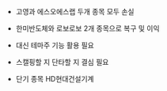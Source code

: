 + 고영과 에스오에스랩 두개 종목 모두 손실
+ 한미반도체와 로보로보 2개 종목으로 복구 및 이익


+ 대신 테마주 기능 활용 필요
+ 스캘핑할 지 단타할 지 결심 필요

+ 단기 종목
   HD현대건설기계 